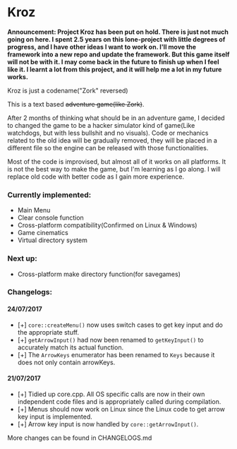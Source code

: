 Kroz
====
**Announcement: Project Kroz has been put on hold. There is just not much going on here. I spent 2.5 years on this lone-project with little degrees of progress, and I have other ideas I want to work on. I'll move the framework into a new repo and update the framework. But this game itself will not be with it. I may come back in the future to finish up when I feel like it. I learnt a lot from this project, and it will help me a lot in my future works.**


Kroz is just a codename("Zork" reversed)

This is a text based ~~adventure game(like Zork)~~.

After 2 months of thinking what should be in an adventure game, I decided to changed the game to be a hacker simulator kind of game(Like watchdogs, but with less bullshit and no visuals). Code or mechanics related to the old idea will be gradually removed, they will be placed in a different file so the engine can be released with those functionalities.

Most of the code is improvised, but almost all of it works on all platforms. It is not the best way to make the game, but I'm learning as I go along. I will replace old code with better code as I gain more experience.

### Currently implemented:
 * Main Menu
 * Clear console function
 * Cross-platform compatibility(Confirmed on Linux & Windows)
 * Game cinematics
 * Virtual directory system

### Next up:
 * Cross-platform make directory function(for savegames)

### Changelogs:

#### 24/07/2017
 * [+] ```core::createMenu()``` now uses switch cases to get key input and do the appropriate stuff.
 * [+] ```getArrowInput()``` had now been renamed to ```getKeyInput()``` to accurately match its actual function.
 * [+] The ```ArrowKeys``` enumerator has been renamed to ```Keys``` because it does not only contain arrowKeys.

#### 21/07/2017
 * [+] Tidied up core.cpp. All OS specific calls are now in their own independent code files and is appropriately called during compilation.
 * [+] Menus should now work on Linux since the Linux code to get arrow key input is implemented.
 * [+] Arrow key input is now handled by ```core::getArrowInput()```.

More changes can be found in CHANGELOGS.md
